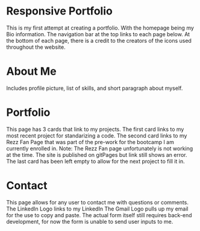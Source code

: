 # Responsive Portfolio 

This is my first attempt at creating a portfolio. With the homepage being my Bio information.
The navigation bar at the top links to each page below. 
At the bottom of each page, there is a credit to the creators of the icons used throughout the website.

# About Me

Includes profile picture, list of skills, and short paragraph about myself. 

# Portfolio

This page has 3 cards that link to my projects. 
The first card links to my most recent project for standarizing a code.
The second card links to my Rezz Fan Page that was part of the pre-work for the bootcamp I am currently enrolled in. 
   Note: The Rezz Fan page unfortunately is not working at the time. The site is published on gitPages but link still shows an error.
The last card has been left empty to allow for the next project to fill it in. 

# Contact 

This page allows for any user to contact me with questions or comments.
The LinkedIn Logo links to my LinkedIn
The Gmail Logo pulls up my email for the use to copy and paste. 
The actual form itself still requires back-end development, for now the form is unable to send user inputs to me. 
